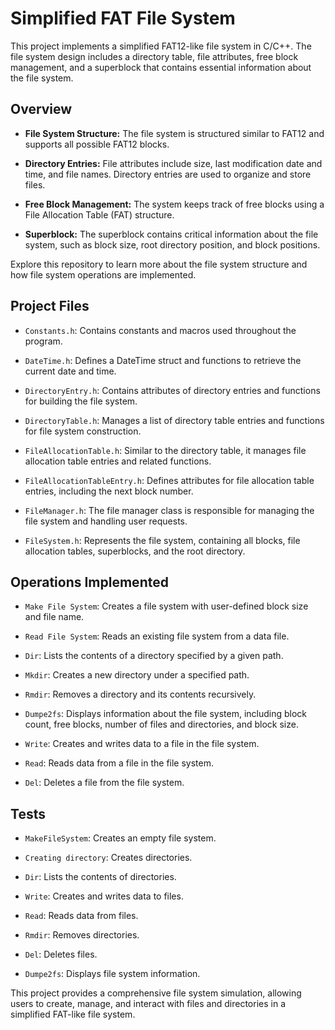 # Simplified FAT File System

This project implements a simplified FAT12-like file system in C/C++. The file system design includes a directory table, file attributes, free block management, and a superblock that contains essential information about the file system.

## Overview

- **File System Structure:** The file system is structured similar to FAT12 and supports all possible FAT12 blocks.

- **Directory Entries:** File attributes include size, last modification date and time, and file names. Directory entries are used to organize and store files.

- **Free Block Management:** The system keeps track of free blocks using a File Allocation Table (FAT) structure. 

- **Superblock:** The superblock contains critical information about the file system, such as block size, root directory position, and block positions.

Explore this repository to learn more about the file system structure and how file system operations are implemented.

## Project Files

- `Constants.h`: Contains constants and macros used throughout the program.

- `DateTime.h`: Defines a DateTime struct and functions to retrieve the current date and time.

- `DirectoryEntry.h`: Contains attributes of directory entries and functions for building the file system.

- `DirectoryTable.h`: Manages a list of directory table entries and functions for file system construction.

- `FileAllocationTable.h`: Similar to the directory table, it manages file allocation table entries and related functions.

- `FileAllocationTableEntry.h`: Defines attributes for file allocation table entries, including the next block number.

- `FileManager.h`: The file manager class is responsible for managing the file system and handling user requests.

- `FileSystem.h`: Represents the file system, containing all blocks, file allocation tables, superblocks, and the root directory.

## Operations Implemented

- `Make File System`: Creates a file system with user-defined block size and file name.

- `Read File System`: Reads an existing file system from a data file.

- `Dir`: Lists the contents of a directory specified by a given path.

- `Mkdir`: Creates a new directory under a specified path.

- `Rmdir`: Removes a directory and its contents recursively.

- `Dumpe2fs`: Displays information about the file system, including block count, free blocks, number of files and directories, and block size.

- `Write`: Creates and writes data to a file in the file system.

- `Read`: Reads data from a file in the file system.

- `Del`: Deletes a file from the file system.

## Tests

- `MakeFileSystem`: Creates an empty file system.

- `Creating directory`: Creates directories.

- `Dir`: Lists the contents of directories.

- `Write`: Creates and writes data to files.

- `Read`: Reads data from files.

- `Rmdir`: Removes directories.

- `Del`: Deletes files.

- `Dumpe2fs`: Displays file system information.

This project provides a comprehensive file system simulation, allowing users to create, manage, and interact with files and directories in a simplified FAT-like file system.
